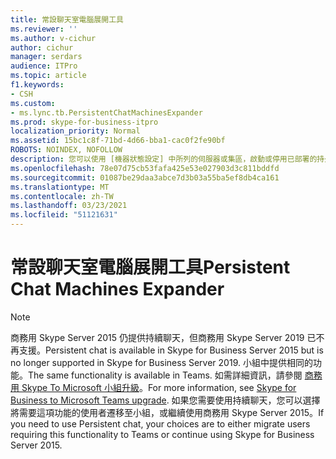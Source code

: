 ```yaml
---
title: 常設聊天室電腦展開工具
ms.reviewer: ''
ms.author: v-cichur
author: cichur
manager: serdars
audience: ITPro
ms.topic: article
f1.keywords:
- CSH
ms.custom:
- ms.lync.tb.PersistentChatMachinesExpander
ms.prod: skype-for-business-itpro
localization_priority: Normal
ms.assetid: 15bc1c8f-71bd-4d66-bba1-cac0f2fe90bf
ROBOTS: NOINDEX, NOFOLLOW
description: 您可以使用 [機器狀態設定] 中所列的伺服器或集區，啟動或停用已部署的持久聊天伺服器或 Persistent Chat Server 集區。 從清單中選取伺服器或集區，然後按一下 [成為作用中] 按鈕，即可將伺服器或集區設為作用中。
ms.openlocfilehash: 78e07d75cb53fafa425e53e027903d3c811bddfd
ms.sourcegitcommit: 01087be29daa3abce7d3b03a55ba5ef8db4ca161
ms.translationtype: MT
ms.contentlocale: zh-TW
ms.lasthandoff: 03/23/2021
ms.locfileid: "51121631"
---
```

# <a name="persistent-chat-machines-expander"></a><span data-ttu-id="ed79f-104">常設聊天室電腦展開工具</span><span class="sxs-lookup"><span data-stu-id="ed79f-104">Persistent Chat Machines Expander</span></span>

> [!NOTE] 
> <span data-ttu-id="ed79f-105">商務用 Skype Server 2015 仍提供持續聊天，但商務用 Skype Server 2019 已不再支援。</span><span class="sxs-lookup"><span data-stu-id="ed79f-105">Persistent chat is available in Skype for Business Server 2015 but is no longer supported in Skype for Business Server 2019.</span></span> <span data-ttu-id="ed79f-106">小組中提供相同的功能。</span><span class="sxs-lookup"><span data-stu-id="ed79f-106">The same functionality is available in Teams.</span></span> <span data-ttu-id="ed79f-107">如需詳細資訊，請參閱 [商務用 Skype To Microsoft 小組升級](/MicrosoftTeams/upgrade-start-here)。</span><span class="sxs-lookup"><span data-stu-id="ed79f-107">For more information, see [Skype for Business to Microsoft Teams upgrade](/MicrosoftTeams/upgrade-start-here).</span></span> <span data-ttu-id="ed79f-108">如果您需要使用持續聊天，您可以選擇將需要這項功能的使用者遷移至小組，或繼續使用商務用 Skype Server 2015。</span><span class="sxs-lookup"><span data-stu-id="ed79f-108">If you need to use Persistent chat, your choices are to either migrate users requiring this functionality to Teams or continue using Skype for Business Server 2015.</span></span>